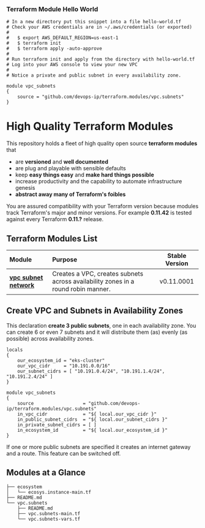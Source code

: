 ### Terraform Module Hello World

    # In a new directory put this snippet into a file hello-world.tf
    # Check your AWS credentials are in ~/.aws/credentials (or exported)
    #
    #   $ export AWS_DEFAULT_REGION=us-east-1
    #   $ terraform init
    #   $ terraform apply -auto-approve
    #
    # Run terraform init and apply from the directory with hello-world.tf
    # Log into your AWS console to view your new VPC
    #
    # Notice a private and public subnet in every availability zone.

    module vpc_subnets
    {
        source = "github.com/devops-ip/terraform.modules/vpc.subnets"
    }

# High Quality Terraform Modules

This repository holds a fleet of high quality open source **terraform modules** that

- are **versioned** and **well documented**
- are plug and playable with sensible defaults
- keep **easy things easy** and **make hard things possible**
- increase productivity and the capability to automate infrastructure genesis
- **abstract away many of Terraform's foibles**

You are assured compatibility with your Terraform version because modules track Terraform's major and minor versions. For example **0.11.42** is tested against every Terraform **0.11.?** release.

## Terraform Modules List

| Module | Purpose | Stable Version |
|:-------- |:---- |:-------:|
**[vpc subnet network](https://registry.terraform.io/modules/devops4me/vpc-network/aws/)** | Creates a VPC, creates subnets across availability zones in a round robin manner. | v0.11.0001

## Create VPC and Subnets in Availability Zones

This declaration **create 3 public subnets**, one in each availability zone. You can create 6 or even 7 subnets and it will distribute them (as) evenly (as possible) across availability zones.

    locals
    {
        our_ecosystem_id = "eks-cluster"
        our_vpc_cidr     = "10.191.0.0/16"
        our_subnet_cidrs = [ "10.191.0.4/24", "10.191.1.4/24", "10.191.2.4/24" ]
    }

    module vpc_subnets
    {
        source                  = "github.com/devops-ip/terraform.modules/vpc.subnets"
        in_vpc_cidr             = "${ local.our_vpc_cidr }"
        in_public_subnet_cidrs  = "${ local.our_subnet_cidrs }"
        in_private_subnet_cidrs = [ ]
        in_ecosystem_id         = "${ local.our_ecosystem_id }"
    }

If one or more public subnets are specified it creates an internet gateway and a route. This feature can be switched off.

## Modules at a Glance

    ├── ecosystem
    │   └── ecosys.instance-main.tf
    ├── README.md
    └── vpc.subnets
        ├── README.md
        ├── vpc.subnets-main.tf
        └── vpc.subnets-vars.tf

